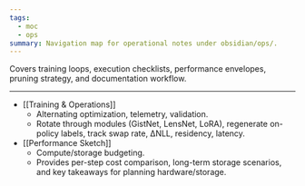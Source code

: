 ```yaml
---
tags:
  - moc
  - ops
summary: Navigation map for operational notes under obsidian/ops/.
---
```

Covers training loops, execution checklists, performance envelopes, pruning strategy, and documentation workflow.

---

- [[Training & Operations]]
    - Alternating optimization, telemetry, validation.
    - Rotate through modules (GistNet, LensNet, LoRA), regenerate on-policy labels, track swap rate, ΔNLL, residency, latency.
- [[Performance Sketch]]
    - Compute/storage budgeting.
    - Provides per-step cost comparison, long-term storage scenarios, and key takeaways for planning hardware/storage.
